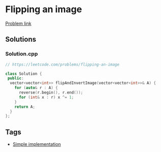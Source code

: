 # Flipping an image

[Problem link](https://leetcode.com/problems/flipping-an-image)

## Solutions


### Solution.cpp
```cpp
// https://leetcode.com/problems/flipping-an-image

class Solution {
 public:
  vector<vector<int>> flipAndInvertImage(vector<vector<int>>& A) {
    for (auto& r : A) {
      reverse(r.begin(), r.end());
      for (int& x : r) x ^= 1;
    }
    return A;
  }
};
```
## Tags

* [Simple implementation](/Collections/simple-implementation.md#simple-implementation)
